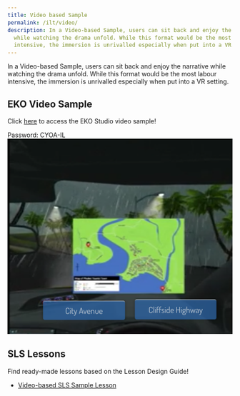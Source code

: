 ```yaml
---
title: Video based Sample
permalink: /ilt/video/
description: In a Video-based Sample, users can sit back and enjoy the narrative
  while watching the drama unfold. While this format would be the most labour
  intensive, the immersion is unrivalled especially when put into a VR setting.
---
```

In a Video-based Sample, users can sit back and enjoy the narrative while watching the drama unfold. While this format would be the most labour intensive, the immersion is unrivalled especially when put into a VR setting.
## EKO Video Sample
Click [here](https://go.gov.sg/cyoaphuket3) to access the EKO Studio video sample!

Password: CYOA-IL
![ILT video](/images/ILTvideo.png)
## SLS Lessons
Find ready-made lessons based on the Lesson Design Guide!
* [Video-based SLS Sample Lesson](https://go.gov.sg/cyoavideosls)
